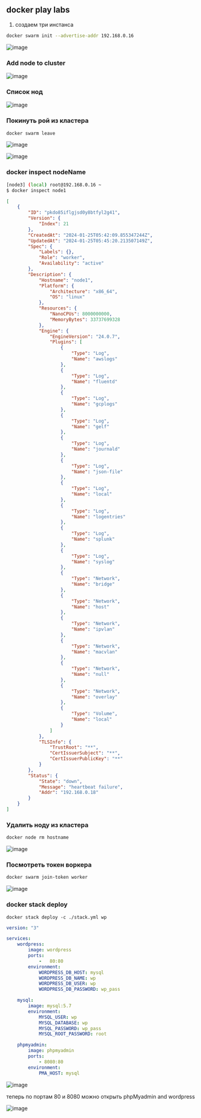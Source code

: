 ## docker play labs

1) создаем три инстанса 

```bash
docker swarm init --advertise-addr 192.168.0.16
```

![image](https://github.com/dark-tulip/docker-course-stepik/assets/89765480/03024ca0-7751-463b-a314-74020eeea6ac)

### Add node to cluster

![image](https://github.com/dark-tulip/docker-course-stepik/assets/89765480/78282e8f-71a3-4a05-ae95-db35d95e7856)

### Список нод

![image](https://github.com/dark-tulip/docker-course-stepik/assets/89765480/6fbe69e5-682d-46dd-8005-d347caacdabe)

### Покинуть рой из кластера

```bash
docker swarm leave
```

![image](https://github.com/dark-tulip/docker-course-stepik/assets/89765480/3af19cd0-5602-48c1-ada1-e608587485a1)


![image](https://github.com/dark-tulip/docker-course-stepik/assets/89765480/d513649b-b799-4f04-86e4-a04d01155a9a)


### docker inspect nodeName

```bash
[node3] (local) root@192.168.0.16 ~
$ docker inspect node1
```
```json
[
    {
        "ID": "pkdo85iflgjsd0y8btfyl2g41",
        "Version": {
            "Index": 21
        },
        "CreatedAt": "2024-01-25T05:42:09.855347244Z",
        "UpdatedAt": "2024-01-25T05:45:20.213507149Z",
        "Spec": {
            "Labels": {},
            "Role": "worker",
            "Availability": "active"
        },
        "Description": {
            "Hostname": "node1",
            "Platform": {
                "Architecture": "x86_64",
                "OS": "linux"
            },
            "Resources": {
                "NanoCPUs": 8000000000,
                "MemoryBytes": 33737699328
            },
            "Engine": {
                "EngineVersion": "24.0.7",
                "Plugins": [
                    {
                        "Type": "Log",
                        "Name": "awslogs"
                    },
                    {
                        "Type": "Log",
                        "Name": "fluentd"
                    },
                    {
                        "Type": "Log",
                        "Name": "gcplogs"
                    },
                    {
                        "Type": "Log",
                        "Name": "gelf"
                    },
                    {
                        "Type": "Log",
                        "Name": "journald"
                    },
                    {
                        "Type": "Log",
                        "Name": "json-file"
                    },
                    {
                        "Type": "Log",
                        "Name": "local"
                    },
                    {
                        "Type": "Log",
                        "Name": "logentries"
                    },
                    {
                        "Type": "Log",
                        "Name": "splunk"
                    },
                    {
                        "Type": "Log",
                        "Name": "syslog"
                    },
                    {
                        "Type": "Network",
                        "Name": "bridge"
                    },
                    {
                        "Type": "Network",
                        "Name": "host"
                    },
                    {
                        "Type": "Network",
                        "Name": "ipvlan"
                    },
                    {
                        "Type": "Network",
                        "Name": "macvlan"
                    },
                    {
                        "Type": "Network",
                        "Name": "null"
                    },
                    {
                        "Type": "Network",
                        "Name": "overlay"
                    },
                    {
                        "Type": "Volume",
                        "Name": "local"
                    }
                ]
            },
            "TLSInfo": {
                "TrustRoot": "**",
                "CertIssuerSubject": "**",
                "CertIssuerPublicKey": "**"
            }
        },
        "Status": {
            "State": "down",
            "Message": "heartbeat failure",
            "Addr": "192.168.0.18"
        }
    }
]
```

### Удалить ноду из кластера

```bash
docker node rm hostname
```

![image](https://github.com/dark-tulip/docker-course-stepik/assets/89765480/ba1263e2-811a-43d3-bddd-6ad29a29ae44)

### Посмотреть токен воркера

```bash
docker swarm join-token worker
```

![image](https://github.com/dark-tulip/docker-course-stepik/assets/89765480/b8677cca-3391-479c-9e9e-b07e662f9378)


### docker stack deploy

```
docker stack deploy -c ./stack.yml wp
```

```stack.yml
version: "3"

services:
    wordpress:
        image: wordpress
        ports:
            -   80:80
        environment:
            WORDPRESS_DB_HOST: mysql
            WORDPRESS_DB_NAME: wp
            WORDPRESS_DB_USER: wp
            WORDPRESS_DB_PASSWORD: wp_pass

    mysql:
        image: mysql:5.7
        environment:
            MYSQL_USER: wp
            MYSQL_DATABASE: wp
            MYSQL_PASSWORD: wp_pass
            MYSQL_ROOT_PASSWORD: root

    phpmyadmin:
        image: phpmyadmin
        ports:
            - 8080:80
        environment:
            PMA_HOST: mysql
```

![image](https://github.com/dark-tulip/docker-course-stepik/assets/89765480/7cc5b88a-2f28-4329-b304-591c2f23cca6)


теперь по портам 80 и 8080 можно открыть phpMyadmin and wordpress

![image](https://github.com/dark-tulip/docker-course-stepik/assets/89765480/f64ca931-b918-41a4-acfb-43440a7ca24b)

